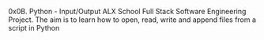 0x0B. Python - Input/Output
ALX School Full Stack Software Engineering Project. The aim is to learn how to open, read, write and append files from a script in Python

